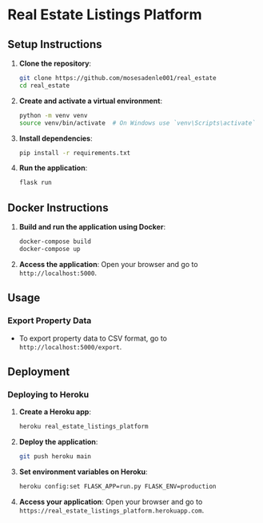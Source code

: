 # Real Estate Listings Platform

## Setup Instructions

1. **Clone the repository**:
    ```sh
    git clone https://github.com/mosesadenle001/real_estate
    cd real_estate
    ```

2. **Create and activate a virtual environment**:
    ```sh
    python -m venv venv
    source venv/bin/activate  # On Windows use `venv\Scripts\activate`
    ```

3. **Install dependencies**:
    ```sh
    pip install -r requirements.txt
    ```

4. **Run the application**:
    ```sh
    flask run
    ```

## Docker Instructions

1. **Build and run the application using Docker**:
    ```sh
    docker-compose build
    docker-compose up
    ```

2. **Access the application**:
    Open your browser and go to `http://localhost:5000`.

## Usage

### Export Property Data

- To export property data to CSV format, go to `http://localhost:5000/export`.

## Deployment

### Deploying to Heroku

1. **Create a Heroku app**:
    ```sh
    heroku real_estate_listings_platform
    ```

2. **Deploy the application**:
    ```sh
    git push heroku main
    ```

3. **Set environment variables on Heroku**:
    ```sh
    heroku config:set FLASK_APP=run.py FLASK_ENV=production
    ```

4. **Access your application**:
    Open your browser and go to `https://real_estate_listings_platform.herokuapp.com`.

